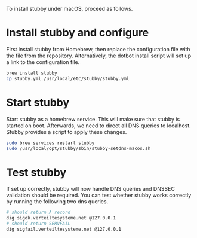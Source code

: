 To install stubby under macOS, proceed as follows.
# Install stubby and configure
First install stubby from Homebrew, then replace the configuration file with the file from the repository. Alternatively, the dotbot install script will set up a link to the configuration file.
```sh
brew install stubby
cp stubby.yml /usr/local/etc/stubby/stubby.yml
```

# Start stubby
Start stubby as a homebrew service. This will make sure that stubby is started on boot. Afterwards, we need to direct all DNS queries to localhost. Stubby provides a script to apply these changes.
```zsh
sudo brew services restart stubby
sudo /usr/local/opt/stubby/sbin/stubby-setdns-macos.sh
```

# Test stubby
If set up correctly, stubby will now handle DNS queries and DNSSEC validation should be required. You can test whether stubby works correctly by running the following two dns queries.
```sh
# should return A record
dig sigok.verteiltesysteme.net @127.0.0.1
# should return SERVFAIL
dig sigfail.verteiltesysteme.net @127.0.0.1
```
